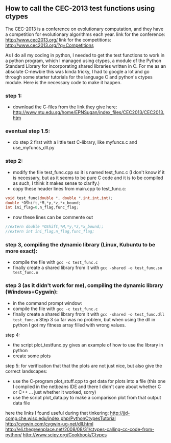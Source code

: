 How to call the CEC-2013 test functions using ctypes
----------------------------------------------------

The CEC-2013 is a conference on evolutionary computation, and they have a competition
for evolutionary algorithms each year.
link for the conference: http://www.cec2013.org/
link for the competitions: http://www.cec2013.org/?q=Competitions

As I do all my coding in python, I needed to get the test functions to work in a python program,
which I managed using ctypes, a module of the Python Standard Library for incorporating
shared libraries written in C. For me as an absolute C-newbie this was kinda tricky, I had to
google a lot and go through some starter tutorials for the language C and python's ctypes module.
Here is the necessary code to make it happen.

### step 1:
- download the C-files from the link they give here: http://www.ntu.edu.sg/home/EPNSugan/index_files/CEC2013/CEC2013.htm

### eventual step 1.5:
- do step 2 first with a little test C-library, like myfuncs.c and use_myfuncs_dll.py

### step 2:
- modify the file test_func.cpp so it is named test_func.c (I don't know if it is necessary, but as it seems to be pure C code
and it is to be compiled as such, I think it makes sense to clarify.)
- copy these header lines from main.cpp to test_func.c:
``` cpp
void test_func(double *, double *,int,int,int);
double *OShift,*M,*y,*z,*x_bound;
int ini_flag=0,n_flag,func_flag;
```
- now these lines can be commente out
``` cpp
//extern double *OShift,*M,*y,*z,*x_bound;;
//extern int ini_flag,n_flag,func_flag;
```

### step 3, compiling the dynamic library (Linux, Kubuntu to be more exact):
- compile the file with `gcc -c test_func.c`
- finally create a shared library from it with `gcc -shared -o test_func.so test_func.o`

### step 3 (as it didn't work for me), compiling the dynamic library (Windows+Cygwin):
- in the command prompt window:
- compile the file with `gcc -c test_func.c`
- finally create a shared library from it with `gcc -shared -o test_func.dll test_func.o`
Step 3 so far was no problem, but when using the dll in python I got my fitness array filled with wrong values.


step 4:
- the script plot_testfunc.py gives an example of how to use the library in python
- create some plots

step 5:
for verification that that the plots are not just nice, but also give the correct landscapes:
- use the C-program plot_stuff.cpp to get data for plots into a file (this one I compiled in the netbeans IDE and there
I didn't care about whether C or C++ ... just whether it worked, sorry)
- use the script plot_data.py to make a comparison plot from that output data file



here the links I found useful during that tinkering:
http://jjd-comp.che.wisc.edu/index.php/PythonCtypesTutorial
http://cygwin.com/cygwin-ug-net/dll.html
http://eli.thegreenplace.net/2008/08/31/ctypes-calling-cc-code-from-python/
http://www.scipy.org/Cookbook/Ctypes
